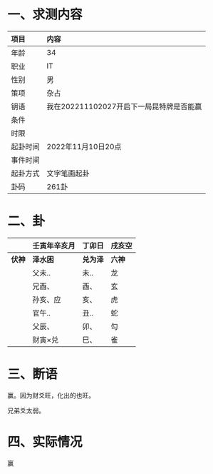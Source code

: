 # 一、求测内容

| 项目     | 内容                                     |
| :------- | :--------------------------------------- |
| 年龄     | 34                                       |
| 职业     | IT                                       |
| 性别     | 男                                       |
| 策项     | 杂占                                     |
| 钥语     | 我在202211102027开启下一局昆特牌是否能赢 |
| 条件     |                                          |
| 时限     |                                          |
| 起卦时间 | 2022年11月10日20点                       |
| 事件时间 |                                          |
| 起卦方式 | 文字笔画起卦                             |
| 卦码     | 261卦                                    |

# 二、卦

|                | 壬寅年辛亥月     | 丁卯日           | 戌亥空         |
| :------------- | :--------------- | :--------------- | :------------- |
| **伏神** | **泽水困** | **兑为泽** | **六神** |
|                | 父未..           | 未..             | 龙             |
|                | 兄酉、           | 酉、             | 玄             |
|                | 孙亥、应         | 亥、             | 虎             |
|                | 官午..           | 丑..             | 蛇             |
|                | 父辰、           | 卯、             | 勾             |
|                | 财寅×兑         | 巳、             | 雀             |

# 三、断语

赢。因为财爻旺，化出的也旺。

兄弟爻太弱。

# 四、实际情况

赢

